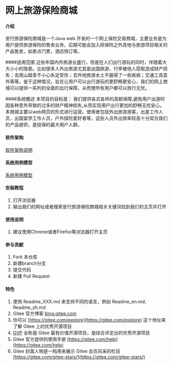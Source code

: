 # 网上旅游保险商城

#### 介绍
安行旅游保险商城是一个Java web 开发的一个网上保险交易商城，主要业务是为用户提供旅游保险的售卖业务，后期可能会加入除保险之外其他与旅游项目相关的产品售卖，如景点门票，酒店预订等。

####适用范围
近些年国内外旅游业盛行，但是在人们出行游玩的同时，伴随着大大小小的隐患。比如很多人外出旅游尤其是出国旅游，行李被他人窃取造成财产损失；去爬山踏青不小心失足受伤；去外地旅游水土不服得了一些疾病；交通工具意外等等。鉴于这种情况，旨在让用户可以出行游玩的更舒畅更安心，我们的网上商城可以提供一系列的全面的出行保障，从而使所有用户都可以旅行无忧。

####系统概述
本项目的目标是：
我们提供各式各样的高额保障,避免用户出游时因各种意外导致的过多的财产精神损失,从而实现用户出行更加的舒畅无忧安心。
本商城主要以web网页的形式进行运营。使用者包括外出旅游游客，出差工作人员，出国留学工作人员，户外探险爱好者等，这些人员外出频率较高十分契合我们的产品提供，是投保的最大用户人群。

#### 软件架构
[软件架构说明](https://images.gitee.com/uploads/images/2020/1202/205136_df048ff5_5131179.png "架构.png") 

#### 系统用例模型
[系统用例模型](https://images.gitee.com/uploads/images/2020/1208/000937_7ef5d310_6517781.png "安行旅游保险网上商城项目用例图.png")


#### 安装教程

1.  打开浏览器
2.  输出我们的网址或者搜索安行旅游保险商城相关关键词找到我们的主页并打开


#### 使用说明

1.  建议使用Chrome或者Firefox等浏览器打开主页 

#### 参与贡献

1.  Fork 本仓库
2.  新建branch分支
3.  提交代码
4.  新建 Pull Request


#### 特色

1.  使用 Readme\_XXX.md 来支持不同的语言，例如 Readme\_en.md, Readme\_zh.md
2.  Gitee 官方博客 [blog.gitee.com](https://blog.gitee.com)
3.  你可以 [https://gitee.com/explore](https://gitee.com/explore) 这个地址来了解 Gitee 上的优秀开源项目
4.  [GVP](https://gitee.com/gvp) 全称是 Gitee 最有价值开源项目，是综合评定出的优秀开源项目
5.  Gitee 官方提供的使用手册 [https://gitee.com/help](https://gitee.com/help)
6.  Gitee 封面人物是一档用来展示 Gitee 会员风采的栏目 [https://gitee.com/gitee-stars/](https://gitee.com/gitee-stars/)
